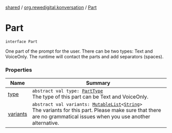 [shared](../../index.md) / [org.rewedigital.konversation](../index.md) / [Part](./index.md)

# Part

`interface Part`

One part of the prompt for the user. There can be two types: Text and VoiceOnly. The runtime will contact the parts and add separators (spaces).

### Properties

| Name | Summary |
|---|---|
| [type](type.md) | `abstract val type: `[`PartType`](../-part-type/index.md)<br>The type of this part can be Text and VoiceOnly. |
| [variants](variants.md) | `abstract val variants: `[`MutableList`](https://kotlinlang.org/api/latest/jvm/stdlib/kotlin.collections/-mutable-list/index.html)`<`[`String`](https://kotlinlang.org/api/latest/jvm/stdlib/kotlin/-string/index.html)`>`<br>The variants for this part. Please make sure that there are no grammatical issues when you use another alternative. |

